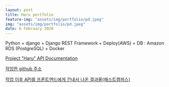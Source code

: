 ```yaml
---
layout: post
title: Haru portfolio
feature-img: "assets/img/portfolio/pd.jpeg"
img: "assets/img/portfolio/pd.jpeg"
date: 6 February 2020
---
```


Python + django + Django REST Framework + Deploy(AWS) + DB : Amazon RDS (PostgreSQL) + Docker

<a href="https://fc-wps-team2.gitbooks.io/haru-api/">Project "Haru" API Documentation</a>

<a href="https://github.com/fc-wps-team2">작업한 github 주소</a>

<a href="http://school.fastcampus.co.kr/outcomes/dev_ads/53/">작업 이후 API를 프론트엔드에게 건내서 나온 결과물(패스트캠퍼스)</a>
